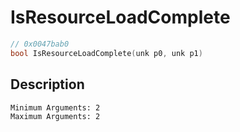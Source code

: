 # IsResourceLoadComplete
```c
// 0x0047bab0
bool IsResourceLoadComplete(unk p0, unk p1)
```
## Description
```
Minimum Arguments: 2
Maximum Arguments: 2
```
